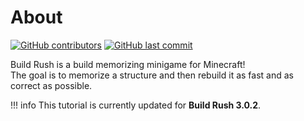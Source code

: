 # About

[![GitHub contributors](https://img.shields.io/github/contributors/NucleoidMC/BuildRush?logo=github&style=for-the-badge)](https://github.com/NucleoidMC/plasmid)
[![GitHub last commit](https://img.shields.io/github/last-commit/NucleoidMC/BuildRush?logo=github&style=for-the-badge)](https://github.com/NucleoidMC/plasmid)

Build Rush is a build memorizing minigame for Minecraft!  
The goal is to memorize a structure and then rebuild it as fast and as correct as possible.

!!! info
    This tutorial is currently updated for **Build Rush 3.0.2**.
